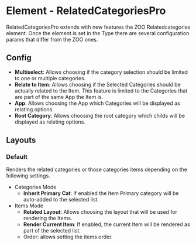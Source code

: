 # Element - RelatedCategoriesPro

RelatedCategoriesPro extends with new features the ZOO Relatedcategories element. Once the element is set in the Type there are several configuration params that differ from the ZOO ones.

## Config

- **Multiselect**: Allows choosing if the category selection should be limited to one or multiple categories.
- **Relate to Item**: Allows choosing if the Selected Categories should be actually related to the Item. This feature is limited to the Categories that are part of the same App the Item is.
- **App**: Allows choosing the App which Categories will be displayed as relating options.
- **Root Category**: Allows choosing the root category which childs will be displayed as relating options.

## Layouts

### Default

Renders the related categories or those categories items depending on the following settings.

- Categories Mode
  - **Inherit Primary Cat**: If enabled the Item Primary category will be auto-added to the selected list.
- Items Mode
  - **Related Layout**: Allows choosing the layout that will be used for rendering the Items.
  - **Render Current Item**: If enabled, the current Item will be rendered as part of the selected list.
  - Order: allows setting the items order.
